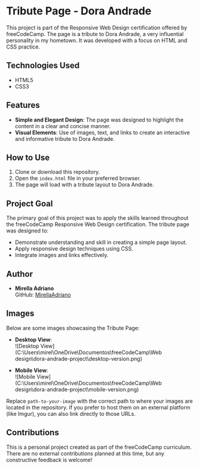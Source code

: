 # Tribute Page - Dora Andrade

This project is part of the Responsive Web Design certification offered by freeCodeCamp. The page is a tribute to Dora Andrade, a very influential personality in my hometown. It was developed with a focus on HTML and CSS practice.

## Technologies Used

- HTML5
- CSS3

## Features

- **Simple and Elegant Design**: The page was designed to highlight the content in a clear and concise manner.
- **Visual Elements**: Use of images, text, and links to create an interactive and informative tribute to Dora Andrade.

## How to Use

1. Clone or download this repository.
2. Open the `index.html` file in your preferred browser.
3. The page will load with a tribute layout to Dora Andrade.

## Project Goal

The primary goal of this project was to apply the skills learned throughout the freeCodeCamp Responsive Web Design certification. The tribute page was designed to:

- Demonstrate understanding and skill in creating a simple page layout.
- Apply responsive design techniques using CSS.
- Integrate images and links effectively.

## Author

- **Mirella Adriano**  
GitHub: [MirellaAdriano](https://github.com/MirellaAdriano)

## Images

Below are some images showcasing the Tribute Page:

- **Desktop View**:  
![Desktop View](C:\Users\mirel\OneDrive\Documentos\freeCodeCamp\Web design\dora-andrade-project\desktop-version.png)

- **Mobile View**:  
![Mobile View](C:\Users\mirel\OneDrive\Documentos\freeCodeCamp\Web design\dora-andrade-project\mobile-version.png)

Replace `path-to-your-image` with the correct path to where your images are located in the repository. If you prefer to host them on an external platform (like Imgur), you can also link directly to those URLs.

## Contributions

This is a personal project created as part of the freeCodeCamp curriculum. There are no external contributions planned at this time, but any constructive feedback is welcome!
